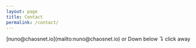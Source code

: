 ```yaml
---
layout: page
title: Contact
permalink: /contact/
---
```


<p align="center">
[nuno@chaosnet.io](mailto:nuno@chaosnet.io)
or
Down below ↴ click away
</p>
